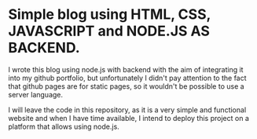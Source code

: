 # Simple blog using HTML, CSS, JAVASCRIPT and NODE.JS AS BACKEND.

I wrote this blog using node.js with backend with the aim of integrating it into my github portfolio, but unfortunately I didn't pay attention to the fact that github pages are for static pages, so it wouldn't be possible to use a server language.

I will leave the code in this repository, as it is a very simple and functional website and when I have time available, I intend to deploy this project on a platform that allows using node.js.

